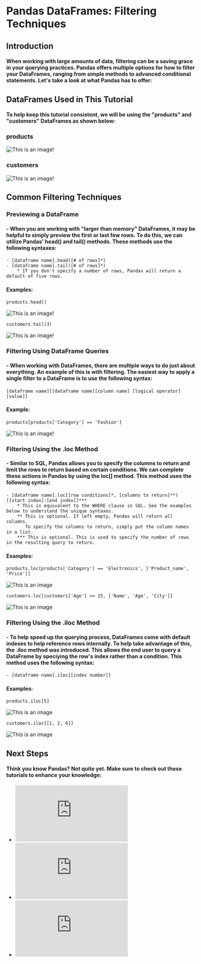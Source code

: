 # Pandas DataFrames: Filtering Techniques
## Introduction
#### When working with large amounts of data, filtering can be a saving grace in your querying practices. Pandas offers multiple options for how to filter your DataFrames, ranging from simple methods to advanced conditional statements. Let's take a look at what Pandas has to offer:
## DataFrames Used in This Tutorial
#### To help keep this tutorial consistent, we will be using the "products" and "customers" DataFrames as shown below:
### products
![This is an image!](Pictures/products.png)
### customers
![This is an image!](Pictures/customers.png)
## Common Filtering Techniques
### Previewing a DataFrame
#### - When you are working with "larger than memory" DataFrames, it may be helpful to simply preview the first or last few rows. To do this, we can utilize Pandas' head() and tail() methods. These methods use the following syntaxes:
    - [dataframe name].head([# of rows]*)
    - [dataframe name].tail([# of rows]*)
        * If you don't specify a number of rows, Pandas will return a default of five rows. 
#### Examples:
    products.head()
  ![This is an image!](Pictures/products_head.png)
  
    customers.tail(3)
  ![This is an image!](Pictures/customers_tail.png)
### Filtering Using DataFrame Queries
#### - When working with DataFrames, there are multiple ways to do just about everything. An example of this is with filtering. The easiest way to apply a single filter to a DataFrame is to use the following syntax:
    [dataframe name][[dataframe name][column name] [logical operator] [value]]
#### Example:
    products[products['Category'] == 'Fashion']
![This is an image!](Pictures/dataframe_syntax.png)
### Filtering Using the .loc Method
#### - Similar to SQL, Pandas allows you to specify the columns to return and limit the rows to return based on certain conditions. We can complete these actions in Pandas by using the loc[] method. This method uses the following syntax:
    - [dataframe name].loc[[row conditions]*, [columns to return]**)[[start index]:[end index]]***
        * This is equivalent to the WHERE clause in SQL. See the examples below to understand the unique syntaxes.
        ** This is optional. If left empty, Pandas will return all columns. 
           To specify the columns to return, simply put the column names in a list.
        *** This is optional. This is used to specify the number of rows in the resulting query to return.
#### Examples:
    products.loc[products['Category'] == 'Electronics', ['Product_name', 'Price']]
![This is an image](Pictures/products_electronics.png)

    customers.loc[customers['Age'] >= 25, ['Name', 'Age', 'City']]
![This is an image](Pictures/customers_over25.png)
### Filtering Using the .iloc Method
#### - To help speed up the querying process, DataFrames come with default indexes to help reference rows internally. To help take advantage of this, the .iloc method was introduced. This allows the end user to query a DataFrame by speciying the row's index rather than a condition. This method uses the following syntax:
    - [dataframe name].iloc[[index number]]
#### Examples:
    products.iloc[5]
![This is an image](Pictures/dataframe_index.png)
    
    customers.iloc[[1, 2, 6]]
![This is an image](Pictures/dataframe_index2.png)

## Next Steps
#### Think you know Pandas? Not quite yet. Make sure to check out these tutorials to enhance your knowledge:
- ![Aggregate Functions (Recommended)](https://github.com/uvudataclub2022/UVU-2022-2023/blob/Data-Analytics/Data%20Manipulation/Tutorials/Pandas/Aggregate%20Functions.md)
- ![Pivot and Melt](https://github.com/uvudataclub2022/UVU-2022-2023/blob/Data-Analytics/Data%20Manipulation/Tutorials/Pandas/Pivot%20and%20Melt.md)
- ![Date Scaffolding](https://github.com/uvudataclub2022/UVU-2022-2023/blob/Data-Analytics/Data%20Manipulation/Tutorials/Pandas/Date%20Scaffolding.md)
